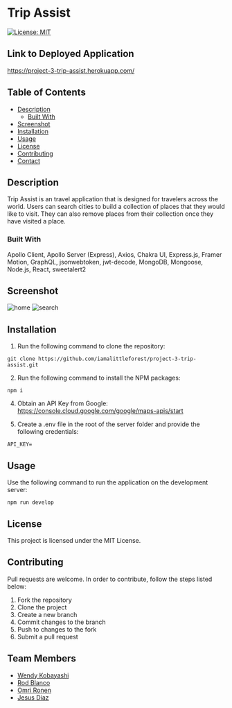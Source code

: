 # Trip Assist
[![License: MIT](https://img.shields.io/badge/License-MIT-yellow.svg)](https://opensource.org/licenses/MIT)

## Link to Deployed Application
https://project-3-trip-assist.herokuapp.com/

## Table of Contents
* [Description](#description)
  * [Built With](#built-with)
* [Screenshot](#screenshot) 
* [Installation](#installation)
* [Usage](#usage)
* [License](#license)
* [Contributing](#contributing)
* [Contact](#contact)

## Description
Trip Assist is an travel application that is designed for travelers across the world. Users can search cities to build a collection of places that they would like to visit. They can also remove places from their collection once they have visited a place.

### Built With
Apollo Client, Apollo Server (Express), Axios, Chakra UI, Express.js, Framer Motion, GraphQL, jsonwebtoken, jwt-decode, MongoDB, Mongoose, Node.js, React, sweetalert2

## Screenshot
<img src="assets\README-screenshot1.png" alt="home">
<img src="assets\README-screenshot2.png" alt="search">

## Installation
1. Run the following command to clone the repository:
```
git clone https://github.com/iamalittleforest/project-3-trip-assist.git
```
2. Run the following command to install the NPM packages:
```
npm i
```
4. Obtain an API Key from Google: https://console.cloud.google.com/google/maps-apis/start 

5. Create a .env file in the root of the server folder and provide the following credentials:
```
API_KEY=
```

## Usage
Use the following command to run the application on the development server:
```
npm run develop
```

## License
This project is licensed under the MIT License.

## Contributing
Pull requests are welcome. In order to contribute, follow the steps listed below:
1. Fork the repository
2. Clone the project
3. Create a new branch
4. Commit changes to the branch
5. Push to changes to the fork
6. Submit a pull request

## Team Members
- [Wendy Kobayashi](https://github.com/iamalittleforest)
- [Rod Blanco](https://github.com/rodablanco)
- [Omri Ronen](https://github.com/Omrironen4)
- [Jesus Diaz](https://github.com/J-Diaz103)